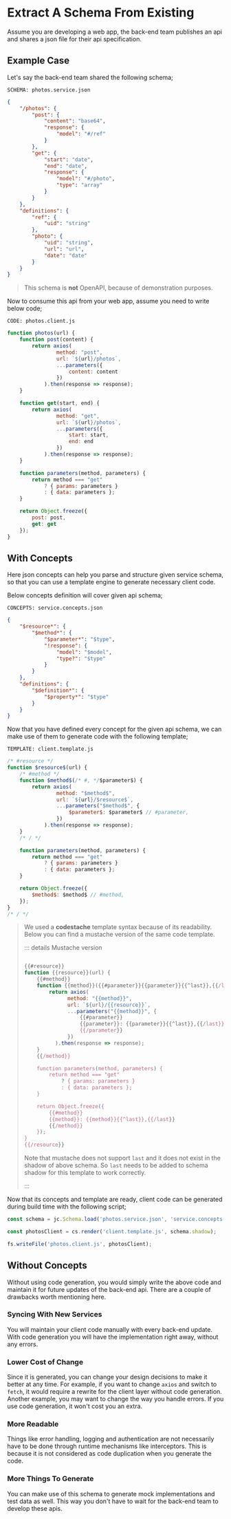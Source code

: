 # Extract A Schema From Existing

Assume you are developing a web app, the back-end team publishes an api and
shares a json file for their api specification.

## Example Case

Let's say the back-end team shared the following schema;

`SCHEMA: photos.service.json`

```json
{
    "/photos": {
        "post": {
            "content": "base64",
            "response": {
                "model": "#/ref"
            }
        },
        "get": {
            "start": "date",
            "end": "date",
            "response": { 
                "model": "#/photo",
                "type": "array"
            }
        }
    },
    "definitions": {
        "ref": {
            "uid": "string"
        },
        "photo": {
            "uid": "string",
            "url": "url",
            "date": "date"
        }
    }
}
```

> This schema is **not** OpenAPI, because of demonstration purposes.

Now to consume this api from your web app, assume you need to write below code;

`CODE: photos.client.js`

```javascript
function photos(url) {
    function post(content) {
        return axios(
                method: "post",
                url: `${url}/photos`,
                ...parameters({
                    content: content
                })
            ).then(response => response);
    }

    function get(start, end) {
        return axios(
                method: "get",
                url: `${url}/photos`,
                ...parameters({
                    start: start,
                    end: end
                })
            ).then(response => response);
    }

    function parameters(method, parameters) {
        return method === "get"
            ? { params: parameters }
            : { data: parameters };
    }

    return Object.freeze({
        post: post,
        get: get
    });
}
```

## With Concepts

Here json concepts can help you parse and structure given service schema, so
that you can use a template engine to generate necessary client code.

Below concepts definition will cover given api schema;

`CONCEPTS: service.concepts.json`

```json
{
    "$resource*": {
        "$method*": {
            "$parameter*": "$type",
            "!response": {
                "model": "$model",
                "type?": "$type"
            }
        }
    },
    "definitions": {
        "$definition*": {
            "$property*": "$type"
        }
    }
}
```

Now that you have defined every concept for the given api schema, we can make
use of them to generate code with the following template;

`TEMPLATE: client.template.js`

```javascript
/* #resource */
function $resource$(url) {
    /* #method */
    function $method$(/* #, */$parameter$) {
        return axios(
                method: "$method$",
                url: `${url}/$resource$`,
                ...parameters("$method$", {
                    $parameter$: $parameter$ // #parameter,
                })
            ).then(response => response);
    }
    /* / */

    function parameters(method, parameters) {
        return method === "get"
            ? { params: parameters }
            : { data: parameters };
    }

    return Object.freeze({
        $method$: $method$ // #method,
    });
}
/* / */
```

> We used a **codestache** template syntax because of its readability. Below you
> can find a mustache version of the same code template.
>
> ::: details Mustache version
>
> ```js
> 
> {{#resource}}
> function {{resource}}(url) {
>     {{#method}}
>     function {{method}}({{#parameter}}{{parameter}}{{^last}},{{/last}}{{/parameter}}) {
>         return axios(
>               method: "{{method}}",
>               url: `${url}/{{resource}}`,
>               ...parameters("{{method}}", {
>                   {{#parameter}}
>                   {{parameter}}: {{parameter}}{{^last}},{{/last}}
>                   {{/parameter}}
>               })
>           ).then(response => response);
>     }
>     {{/method}}
> 
>     function parameters(method, parameters) {
>         return method === "get"
>             ? { params: parameters }
>             : { data: parameters };
>     }
> 
>     return Object.freeze({
>         {{#method}}
>         {{method}}: {{method}}{{^last}},{{/last}}
>         {{/method}}
>     });
> }
> {{/resource}}
> ```
>
> Note that mustache does not support `last` and it does not exist in the shadow
> of above schema. So `last` needs to be added to schema shadow for this
> template to work correctly.
>
> :::

Now that its concepts and template are ready, client code can be generated
during build time with the following script;

```javascript
const schema = jc.Schema.load('photos.service.json', 'service.concepts.json');

const photosClient = cs.render('client.template.js', schema.shadow);

fs.writeFile('photos.client.js', photosClient);
```

## Without Concepts

Without using code generation, you would simply write the above code and
maintain it for future updates of the back-end api. There are a couple of
drawbacks worth mentioning here.

### Syncing With New Services

You will maintain your client code manually with every back-end update. With
code generation you will have the implementation right away, without any errors.

### Lower Cost of Change

Since it is generated, you can change your design decisions to make it better
at any time. For example, if you want to change `axios` and switch to `fetch`,
it would require a rewrite for the client layer without code generation. Another
example, you may want to change the way you handle errors. If you use code
generation, it won't cost you an extra.

### More Readable

Things like error handling, logging and authentication are not necessarily have
to be done through runtime mechanisms like interceptors. This is because it is
not considered as code duplication when you generate the code.

### More Things To Generate

You can make use of this schema to generate mock implementations and test data
as well. This way you don't have to wait for the back-end team to develop these
apis.
